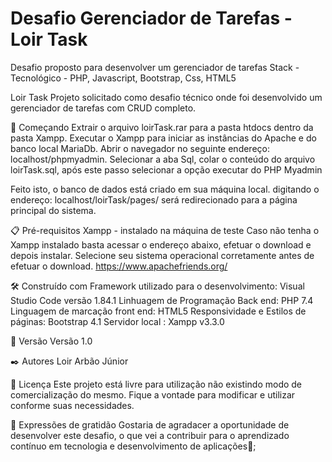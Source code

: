 # Desafio Gerenciador de Tarefas - Loir Task
Desafio proposto para desenvolver um gerenciador de tarefas
Stack - Tecnológico - PHP, Javascript, Bootstrap, Css, HTML5



Loir Task
Projeto solicitado como desafio técnico onde foi desenvolvido um gerenciador de tarefas com CRUD completo.

🚀 Começando
Extrair o arquivo loirTask.rar para a pasta htdocs dentro da pasta Xampp.
Executar o Xampp para iniciar as instâncias do Apache e do banco local MariaDb.
Abrir o navegador no seguinte endereço: localhost/phpmyadmin.
Selecionar a aba Sql, colar o conteúdo do arquivo loirTask.sql, após este passo selecionar a opção executar do PHP Myadmin

Feito isto, o banco de dados está criado em sua máquina local.
digitando o endereço: localhost/loirTask/pages/ será redirecionado para a página principal do sistema.

📋 Pré-requisitos
Xampp - instalado na máquina de teste
Caso não tenha o Xampp instalado basta acessar o endereço abaixo, efetuar o download e depois instalar.
Selecione seu sistema operacional corretamente antes de efetuar o download.
https://www.apachefriends.org/

🛠️ Construído com
Framework utilizado para o desenvolvimento: Visual Studio Code versão 1.84.1
Linhuagem de Programação Back end: PHP 7.4
Linguagem de marcação front end: HTML5
Responsividade e Estilos de páginas: Bootstrap 4.1
Servidor local : Xampp v3.3.0

📌 Versão
Versão 1.0 

✒️ Autores
Loir Arbão Júnior


📄 Licença
Este projeto está livre para utilização não existindo modo de comercialização do mesmo. Fique a vontade para modificar e utilizar conforme suas necessidades.

🎁 Expressões de gratidão
Gostaria de agradacer a oportunidade de desenvolver este desafio, o que vei a contribuir para o aprendizado contínuo em tecnologia e desenvolvimento de aplicações📢;
